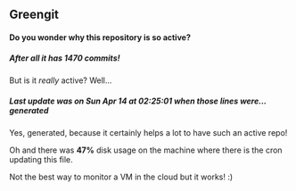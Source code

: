 ## Greengit

#### Do you wonder why this repository is so active?

##### After all it has 1470 commits!

But is it *really* active? Well...

##### Last update was on Sun Apr 14 at 02:25:01 when those lines were... generated

Yes, generated, because it certainly helps a lot to have such an active repo!

Oh and there was **47%** disk usage on the machine
where there is the cron updating this file.

Not the best way to monitor a VM in the cloud but it works! :)

